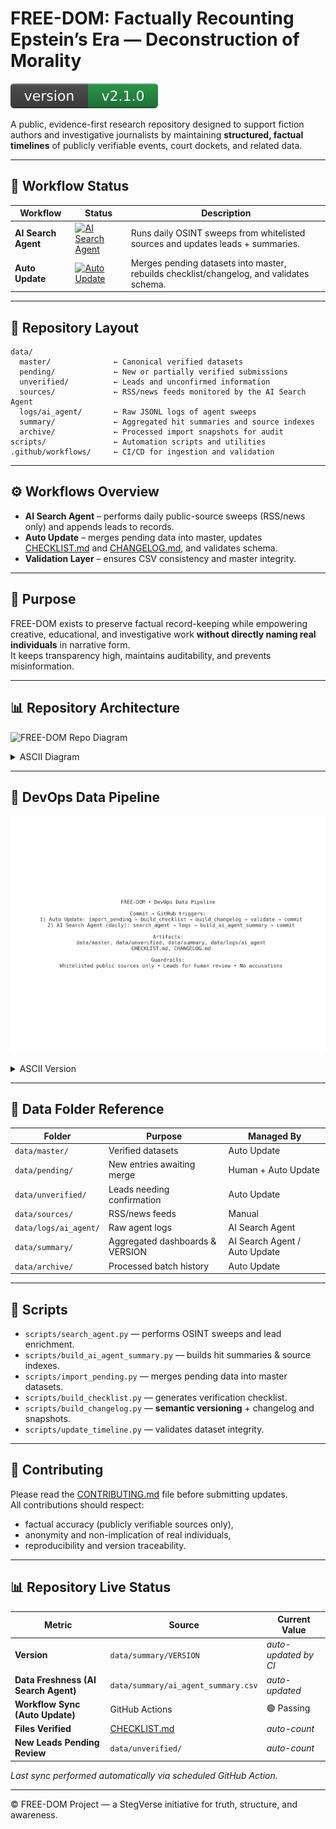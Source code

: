 # FREE-DOM: Factually Recounting Epstein’s Era — Deconstruction of Morality

![Version](docs/badges/version.svg)

A public, evidence-first research repository designed to support fiction authors and investigative journalists by maintaining **structured, factual timelines** of publicly verifiable events, court dockets, and related data.

---

## 🧩 Workflow Status

| Workflow | Status | Description |
|-----------|---------|--------------|
| **AI Search Agent** | [![AI Search Agent](https://github.com/StegVerse/FREE-DOM/actions/workflows/ai_search_agent.yml/badge.svg)](https://github.com/StegVerse/FREE-DOM/actions/workflows/ai_search_agent.yml) | Runs daily OSINT sweeps from whitelisted sources and updates leads + summaries. |
| **Auto Update** | [![Auto Update](https://github.com/StegVerse/FREE-DOM/actions/workflows/auto_update.yml/badge.svg)](https://github.com/StegVerse/FREE-DOM/actions/workflows/auto_update.yml) | Merges pending datasets into master, rebuilds checklist/changelog, and validates schema. |

---

## 📂 Repository Layout

```
data/
  master/              ← Canonical verified datasets
  pending/             ← New or partially verified submissions
  unverified/          ← Leads and unconfirmed information
  sources/             ← RSS/news feeds monitored by the AI Search Agent
  logs/ai_agent/       ← Raw JSONL logs of agent sweeps
  summary/             ← Aggregated hit summaries and source indexes
  archive/             ← Processed import snapshots for audit
scripts/               ← Automation scripts and utilities
.github/workflows/     ← CI/CD for ingestion and validation
```

---

## ⚙️ Workflows Overview

- **AI Search Agent** – performs daily public-source sweeps (RSS/news only) and appends leads to records.  
- **Auto Update** – merges pending data into master, updates [CHECKLIST.md](CHECKLIST.md) and [CHANGELOG.md](CHANGELOG.md), and validates schema.  
- **Validation Layer** – ensures CSV consistency and master integrity.

---

## 🧠 Purpose

FREE-DOM exists to preserve factual record-keeping while empowering creative, educational, and investigative work **without directly naming real individuals** in narrative form.  
It keeps transparency high, maintains auditability, and prevents misinformation.

---

## 📊 Repository Architecture

![FREE-DOM Repo Diagram](docs/FREE_DOM_repo_diagram.png)

<details>
<summary>ASCII Diagram</summary>

```txt
(see docs/FREE_DOM_repo_diagram.txt for full ASCII)
```
</details>

---

## 🔧 DevOps Data Pipeline

![DevOps Pipeline](docs/FREE_DOM_devops_pipeline.png)

<details>
<summary>ASCII Version</summary>

```txt
(see docs/FREE_DOM_devops_pipeline.txt for full ASCII)
```
</details>

---

## 🧩 Data Folder Reference

| Folder | Purpose | Managed By |
|--------|--------|------------|
| `data/master/` | Verified datasets | Auto Update |
| `data/pending/` | New entries awaiting merge | Human + Auto Update |
| `data/unverified/` | Leads needing confirmation | Auto Update |
| `data/sources/` | RSS/news feeds | Manual |
| `data/logs/ai_agent/` | Raw agent logs | AI Search Agent |
| `data/summary/` | Aggregated dashboards & VERSION | AI Search Agent / Auto Update |
| `data/archive/` | Processed batch history | Auto Update |

---

## 🧮 Scripts

- `scripts/search_agent.py` — performs OSINT sweeps and lead enrichment.  
- `scripts/build_ai_agent_summary.py` — builds hit summaries & source indexes.  
- `scripts/import_pending.py` — merges pending data into master datasets.  
- `scripts/build_checklist.py` — generates verification checklist.  
- `scripts/build_changelog.py` — **semantic versioning** + changelog and snapshots.  
- `scripts/update_timeline.py` — validates dataset integrity.

---

## 🧱 Contributing

Please read the [CONTRIBUTING.md](CONTRIBUTING.md) file before submitting updates.  
All contributions should respect:
- factual accuracy (publicly verifiable sources only),
- anonymity and non-implication of real individuals,
- reproducibility and version traceability.

---

## 📊 Repository Live Status

| Metric | Source | Current Value |
|--------|--------|----------------|
| **Version** | `data/summary/VERSION` | _auto-updated by CI_ |
| **Data Freshness (AI Search Agent)** | `data/summary/ai_agent_summary.csv` | _auto-updated_ |
| **Workflow Sync (Auto Update)** | GitHub Actions | 🟢 Passing |
| **Files Verified** | [CHECKLIST.md](CHECKLIST.md) | _auto-count_ |
| **New Leads Pending Review** | `data/unverified/` | _auto-count_ |

_Last sync performed automatically via scheduled GitHub Action._

---

© FREE-DOM Project — a StegVerse initiative for truth, structure, and awareness.

